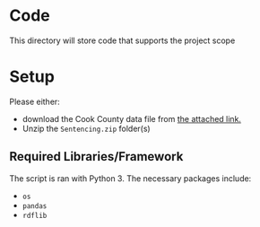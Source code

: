 # Code
This directory will store code that supports the project scope

# Setup
Please either: 
- download the Cook County data file from [the attached link.](https://datacatalog.cookcountyil.gov/Courts/Sentencing/tg8v-tm6u/data)
- Unzip the `Sentencing.zip` folder(s)
## Required Libraries/Framework
The script is ran with Python 3.
The necessary packages include:
- `os` 
- `pandas`
- `rdflib`
